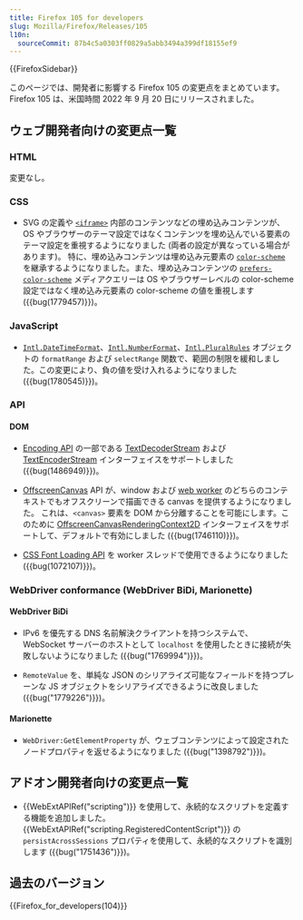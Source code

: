 ```yaml
---
title: Firefox 105 for developers
slug: Mozilla/Firefox/Releases/105
l10n:
  sourceCommit: 87b4c5a0303ff0829a5abb3494a399df18155ef9
---
```


{{FirefoxSidebar}}

このページでは、開発者に影響する Firefox 105 の変更点をまとめています。Firefox 105 は、米国時間 2022 年 9 月 20 日にリリースされました。

## ウェブ開発者向けの変更点一覧

### HTML

変更なし。

### CSS

- SVG の定義や [`<iframe>`](/ja/docs/Web/HTML/Element/iframe) 内部のコンテンツなどの埋め込みコンテンツが、OS やブラウザーのテーマ設定ではなくコンテンツを埋め込んでいる要素のテーマ設定を重視するようになりました (両者の設定が異なっている場合があります)。
  特に、埋め込みコンテンツは埋め込み元要素の [`color-scheme`](/ja/docs/Web/CSS/color-scheme) を継承するようになりました。また、埋め込みコンテンツの [`prefers-color-scheme`](/ja/docs/Web/CSS/@media/prefers-color-scheme) メディアクエリーは OS やブラウザーレベルの color-scheme 設定ではなく埋め込み元要素の color-scheme の値を重視します ({{bug(1779457)}})。

### JavaScript

- [`Intl.DateTimeFormat`](/ja/docs/Web/JavaScript/Reference/Global_Objects/Intl/DateTimeFormat)、[`Intl.NumberFormat`](/ja/docs/Web/JavaScript/Reference/Global_Objects/Intl/NumberFormat)、[`Intl.PluralRules`](/ja/docs/Web/JavaScript/Reference/Global_Objects/Intl/PluralRules) オブジェクトの `formatRange` および `selectRange` 関数で、範囲の制限を緩和しました。この変更により、負の値を受け入れるようになりました ({{bug(1780545)}})。

### API

#### DOM

- [Encoding API](/ja/docs/Web/API/Encoding_API) の一部である [TextDecoderStream](/ja/docs/Web/API/TextDecoderStream) および [TextEncoderStream](/ja/docs/Web/API/TextEncoderStream) インターフェイスをサポートしました ({{bug(1486949)}})。

- [OffscreenCanvas](/ja/docs/Web/API/OffscreenCanvas) API が、window および [web worker](/ja/docs/Web/API/OffscreenCanvas#asynchronous_display_of_frames_produced_by_an_offscreencanvas) のどちらのコンテキストでもオフスクリーンで描画できる canvas を提供するようになりました。
  これは、`<canvas>` 要素を DOM から分離することを可能にします。このために [OffscreenCanvasRenderingContext2D](/ja/docs/Web/API/OffscreenCanvasRenderingContext2D) インターフェイスをサポートして、デフォルトで有効にしました ({{bug(1746110)}})。

- [CSS Font Loading API](/ja/docs/Web/API/CSS_Font_Loading_API) を worker スレッドで使用できるようになりました ({{bug(1072107)}})。

### WebDriver conformance (WebDriver BiDi, Marionette)

#### WebDriver BiDi

- IPv6 を優先する DNS 名前解決クライアントを持つシステムで、WebSocket サーバーのホストとして `localhost` を使用したときに接続が失敗しないようになりました ({{bug("1769994")}})。

- `RemoteValue` を、単純な JSON のシリアライズ可能なフィールドを持つプレーンな JS オブジェクトをシリアライズできるように改良しました ({{bug("1779226")}})。

#### Marionette

- `WebDriver:GetElementProperty` が、ウェブコンテンツによって設定されたノードプロパティを返せるようになりました ({{bug("1398792")}})。

## アドオン開発者向けの変更点一覧

- {{WebExtAPIRef("scripting")}} を使用して、永続的なスクリプトを定義する機能を追加しました。{{WebExtAPIRef("scripting.RegisteredContentScript")}} の `persistAcrossSessions` プロパティを使用して、永続的なスクリプトを識別します ({{bug("1751436")}})。

## 過去のバージョン

{{Firefox_for_developers(104)}}
